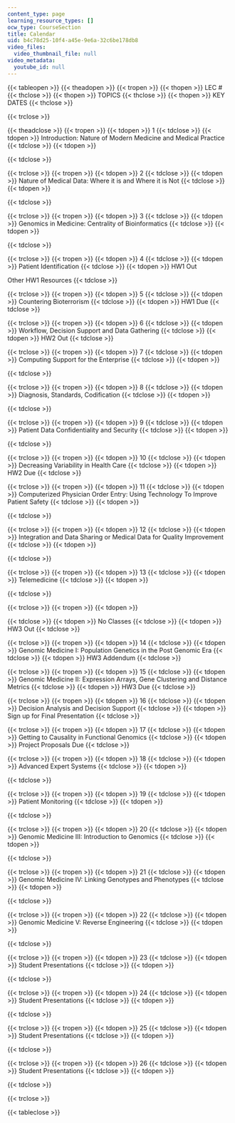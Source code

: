 ```yaml
---
content_type: page
learning_resource_types: []
ocw_type: CourseSection
title: Calendar
uid: b4c78d25-10f4-a45e-9e6a-32c6be178db8
video_files:
  video_thumbnail_file: null
video_metadata:
  youtube_id: null
---
```


{{< tableopen >}}
{{< theadopen >}}
{{< tropen >}}
{{< thopen >}}
LEC #
{{< thclose >}}
{{< thopen >}}
TOPICS
{{< thclose >}}
{{< thopen >}}
KEY DATES
{{< thclose >}}

{{< trclose >}}

{{< theadclose >}}
{{< tropen >}}
{{< tdopen >}}
1
{{< tdclose >}}
{{< tdopen >}}
Introduction: Nature of Modern Medicine and Medical Practice
{{< tdclose >}}
{{< tdopen >}}

{{< tdclose >}}

{{< trclose >}}
{{< tropen >}}
{{< tdopen >}}
2
{{< tdclose >}}
{{< tdopen >}}
Nature of Medical Data: Where it is and Where it is Not
{{< tdclose >}}
{{< tdopen >}}

{{< tdclose >}}

{{< trclose >}}
{{< tropen >}}
{{< tdopen >}}
3
{{< tdclose >}}
{{< tdopen >}}
Genomics in Medicine: Centrality of Bioinformatics
{{< tdclose >}}
{{< tdopen >}}

{{< tdclose >}}

{{< trclose >}}
{{< tropen >}}
{{< tdopen >}}
4
{{< tdclose >}}
{{< tdopen >}}
Patient Identification
{{< tdclose >}}
{{< tdopen >}}
HW1 Out  
  
Other HW1 Resources
{{< tdclose >}}

{{< trclose >}}
{{< tropen >}}
{{< tdopen >}}
5
{{< tdclose >}}
{{< tdopen >}}
Countering Bioterrorism
{{< tdclose >}}
{{< tdopen >}}
HW1 Due
{{< tdclose >}}

{{< trclose >}}
{{< tropen >}}
{{< tdopen >}}
6
{{< tdclose >}}
{{< tdopen >}}
Workflow, Decision Support and Data Gathering
{{< tdclose >}}
{{< tdopen >}}
HW2 Out
{{< tdclose >}}

{{< trclose >}}
{{< tropen >}}
{{< tdopen >}}
7
{{< tdclose >}}
{{< tdopen >}}
Computing Support for the Enterprise
{{< tdclose >}}
{{< tdopen >}}

{{< tdclose >}}

{{< trclose >}}
{{< tropen >}}
{{< tdopen >}}
8
{{< tdclose >}}
{{< tdopen >}}
Diagnosis, Standards, Codification
{{< tdclose >}}
{{< tdopen >}}

{{< tdclose >}}

{{< trclose >}}
{{< tropen >}}
{{< tdopen >}}
9
{{< tdclose >}}
{{< tdopen >}}
Patient Data Confidentiality and Security
{{< tdclose >}}
{{< tdopen >}}

{{< tdclose >}}

{{< trclose >}}
{{< tropen >}}
{{< tdopen >}}
10
{{< tdclose >}}
{{< tdopen >}}
Decreasing Variability in Health Care
{{< tdclose >}}
{{< tdopen >}}
HW2 Due
{{< tdclose >}}

{{< trclose >}}
{{< tropen >}}
{{< tdopen >}}
11
{{< tdclose >}}
{{< tdopen >}}
Computerized Physician Order Entry: Using Technology To Improve Patient Safety
{{< tdclose >}}
{{< tdopen >}}

{{< tdclose >}}

{{< trclose >}}
{{< tropen >}}
{{< tdopen >}}
12
{{< tdclose >}}
{{< tdopen >}}
Integration and Data Sharing or Medical Data for Quality Improvement
{{< tdclose >}}
{{< tdopen >}}

{{< tdclose >}}

{{< trclose >}}
{{< tropen >}}
{{< tdopen >}}
13
{{< tdclose >}}
{{< tdopen >}}
Telemedicine
{{< tdclose >}}
{{< tdopen >}}

{{< tdclose >}}

{{< trclose >}}
{{< tropen >}}
{{< tdopen >}}

{{< tdclose >}}
{{< tdopen >}}
No Classes
{{< tdclose >}}
{{< tdopen >}}
HW3 Out
{{< tdclose >}}

{{< trclose >}}
{{< tropen >}}
{{< tdopen >}}
14
{{< tdclose >}}
{{< tdopen >}}
Genomic Medicine I: Population Genetics in the Post Genomic Era
{{< tdclose >}}
{{< tdopen >}}
HW3 Addendum
{{< tdclose >}}

{{< trclose >}}
{{< tropen >}}
{{< tdopen >}}
15
{{< tdclose >}}
{{< tdopen >}}
Genomic Medicine II: Expression Arrays, Gene Clustering and Distance Metrics
{{< tdclose >}}
{{< tdopen >}}
HW3 Due
{{< tdclose >}}

{{< trclose >}}
{{< tropen >}}
{{< tdopen >}}
16
{{< tdclose >}}
{{< tdopen >}}
Decision Analysis and Decision Support
{{< tdclose >}}
{{< tdopen >}}
Sign up for Final Presentation
{{< tdclose >}}

{{< trclose >}}
{{< tropen >}}
{{< tdopen >}}
17
{{< tdclose >}}
{{< tdopen >}}
Getting to Causality in Functional Genomics
{{< tdclose >}}
{{< tdopen >}}
Project Proposals Due
{{< tdclose >}}

{{< trclose >}}
{{< tropen >}}
{{< tdopen >}}
18
{{< tdclose >}}
{{< tdopen >}}
Advanced Expert Systems
{{< tdclose >}}
{{< tdopen >}}

{{< tdclose >}}

{{< trclose >}}
{{< tropen >}}
{{< tdopen >}}
19
{{< tdclose >}}
{{< tdopen >}}
Patient Monitoring
{{< tdclose >}}
{{< tdopen >}}

{{< tdclose >}}

{{< trclose >}}
{{< tropen >}}
{{< tdopen >}}
20
{{< tdclose >}}
{{< tdopen >}}
Genomic Medicine III: Introduction to Genomics
{{< tdclose >}}
{{< tdopen >}}

{{< tdclose >}}

{{< trclose >}}
{{< tropen >}}
{{< tdopen >}}
21
{{< tdclose >}}
{{< tdopen >}}
Genomic Medicine IV: Linking Genotypes and Phenotypes
{{< tdclose >}}
{{< tdopen >}}

{{< tdclose >}}

{{< trclose >}}
{{< tropen >}}
{{< tdopen >}}
22
{{< tdclose >}}
{{< tdopen >}}
Genomic Medicine V: Reverse Engineering
{{< tdclose >}}
{{< tdopen >}}

{{< tdclose >}}

{{< trclose >}}
{{< tropen >}}
{{< tdopen >}}
23
{{< tdclose >}}
{{< tdopen >}}
Student Presentations
{{< tdclose >}}
{{< tdopen >}}

{{< tdclose >}}

{{< trclose >}}
{{< tropen >}}
{{< tdopen >}}
24
{{< tdclose >}}
{{< tdopen >}}
Student Presentations
{{< tdclose >}}
{{< tdopen >}}

{{< tdclose >}}

{{< trclose >}}
{{< tropen >}}
{{< tdopen >}}
25
{{< tdclose >}}
{{< tdopen >}}
Student Presentations
{{< tdclose >}}
{{< tdopen >}}

{{< tdclose >}}

{{< trclose >}}
{{< tropen >}}
{{< tdopen >}}
26
{{< tdclose >}}
{{< tdopen >}}
Student Presentations
{{< tdclose >}}
{{< tdopen >}}

{{< tdclose >}}

{{< trclose >}}

{{< tableclose >}}